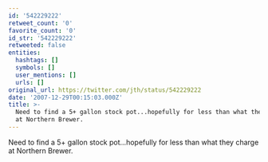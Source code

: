 ```yaml
---
id: '542229222'
retweet_count: '0'
favorite_count: '0'
id_str: '542229222'
retweeted: false
entities:
  hashtags: []
  symbols: []
  user_mentions: []
  urls: []
original_url: https://twitter.com/jth/status/542229222
date: '2007-12-29T00:15:03.000Z'
title: >-
  Need to find a 5+ gallon stock pot...hopefully for less than what they charge
  at Northern Brewer.
---
```


Need to find a 5+ gallon stock pot...hopefully for less than what they charge at Northern Brewer.